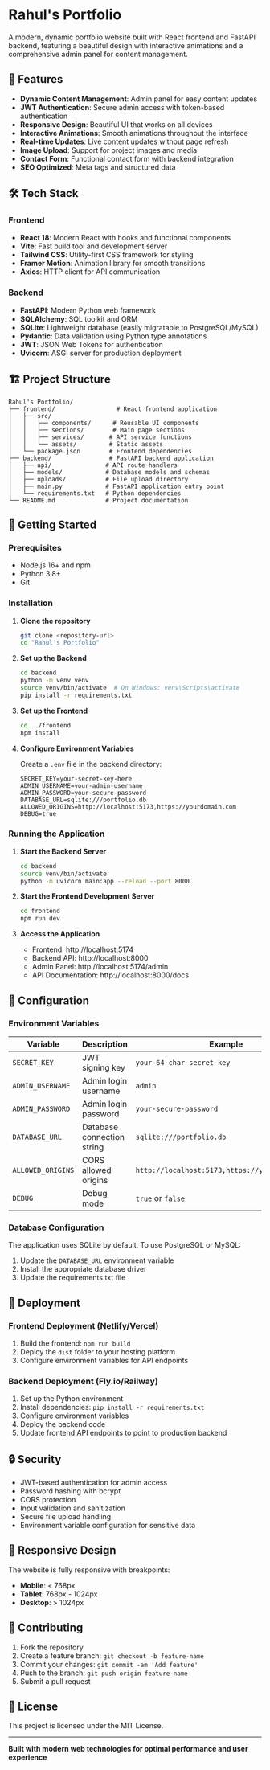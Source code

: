 # Rahul's Portfolio

A modern, dynamic portfolio website built with React frontend and FastAPI backend, featuring a beautiful design with interactive animations and a comprehensive admin panel for content management.

## 🚀 Features

- **Dynamic Content Management**: Admin panel for easy content updates
- **JWT Authentication**: Secure admin access with token-based authentication
- **Responsive Design**: Beautiful UI that works on all devices
- **Interactive Animations**: Smooth animations throughout the interface
- **Real-time Updates**: Live content updates without page refresh
- **Image Upload**: Support for project images and media
- **Contact Form**: Functional contact form with backend integration
- **SEO Optimized**: Meta tags and structured data

## 🛠️ Tech Stack

### Frontend
- **React 18**: Modern React with hooks and functional components
- **Vite**: Fast build tool and development server
- **Tailwind CSS**: Utility-first CSS framework for styling
- **Framer Motion**: Animation library for smooth transitions
- **Axios**: HTTP client for API communication

### Backend
- **FastAPI**: Modern Python web framework
- **SQLAlchemy**: SQL toolkit and ORM
- **SQLite**: Lightweight database (easily migratable to PostgreSQL/MySQL)
- **Pydantic**: Data validation using Python type annotations
- **JWT**: JSON Web Tokens for authentication
- **Uvicorn**: ASGI server for production deployment

## 🏗️ Project Structure

```
Rahul's Portfolio/
├── frontend/                 # React frontend application
│   ├── src/
│   │   ├── components/      # Reusable UI components
│   │   ├── sections/        # Main page sections
│   │   ├── services/       # API service functions
│   │   └── assets/         # Static assets
│   └── package.json        # Frontend dependencies
├── backend/                # FastAPI backend application
│   ├── api/               # API route handlers
│   ├── models/            # Database models and schemas
│   ├── uploads/           # File upload directory
│   ├── main.py            # FastAPI application entry point
│   └── requirements.txt   # Python dependencies
└── README.md              # Project documentation
```

## 🚀 Getting Started

### Prerequisites
- Node.js 16+ and npm
- Python 3.8+
- Git

### Installation

1. **Clone the repository**
   ```bash
   git clone <repository-url>
   cd "Rahul's Portfolio"
   ```

2. **Set up the Backend**
   ```bash
   cd backend
   python -m venv venv
   source venv/bin/activate  # On Windows: venv\Scripts\activate
   pip install -r requirements.txt
   ```

3. **Set up the Frontend**
   ```bash
   cd ../frontend
   npm install
   ```

4. **Configure Environment Variables**
   
   Create a `.env` file in the backend directory:
   ```env
   SECRET_KEY=your-secret-key-here
   ADMIN_USERNAME=your-admin-username
   ADMIN_PASSWORD=your-secure-password
   DATABASE_URL=sqlite:///portfolio.db
   ALLOWED_ORIGINS=http://localhost:5173,https://yourdomain.com
   DEBUG=true
   ```

### Running the Application

1. **Start the Backend Server**
   ```bash
   cd backend
   source venv/bin/activate
   python -m uvicorn main:app --reload --port 8000
   ```

2. **Start the Frontend Development Server**
   ```bash
   cd frontend
   npm run dev
   ```

3. **Access the Application**
   - Frontend: http://localhost:5174
   - Backend API: http://localhost:8000
   - Admin Panel: http://localhost:5174/admin
   - API Documentation: http://localhost:8000/docs

## 🔧 Configuration

### Environment Variables

| Variable | Description | Example |
|----------|-------------|---------|
| `SECRET_KEY` | JWT signing key | `your-64-char-secret-key` |
| `ADMIN_USERNAME` | Admin login username | `admin` |
| `ADMIN_PASSWORD` | Admin login password | `your-secure-password` |
| `DATABASE_URL` | Database connection string | `sqlite:///portfolio.db` |
| `ALLOWED_ORIGINS` | CORS allowed origins | `http://localhost:5173,https://yourdomain.com` |
| `DEBUG` | Debug mode | `true` or `false` |

### Database Configuration
The application uses SQLite by default. To use PostgreSQL or MySQL:
1. Update the `DATABASE_URL` environment variable
2. Install the appropriate database driver
3. Update the requirements.txt file

## 🚀 Deployment

### Frontend Deployment (Netlify/Vercel)
1. Build the frontend: `npm run build`
2. Deploy the `dist` folder to your hosting platform
3. Configure environment variables for API endpoints

### Backend Deployment (Fly.io/Railway)
1. Set up the Python environment
2. Install dependencies: `pip install -r requirements.txt`
3. Configure environment variables
4. Deploy the backend code
5. Update frontend API endpoints to point to production backend

## 🔒 Security

- JWT-based authentication for admin access
- Password hashing with bcrypt
- CORS protection
- Input validation and sanitization
- Secure file upload handling
- Environment variable configuration for sensitive data

## 📱 Responsive Design

The website is fully responsive with breakpoints:
- **Mobile**: < 768px
- **Tablet**: 768px - 1024px
- **Desktop**: > 1024px

## 🤝 Contributing

1. Fork the repository
2. Create a feature branch: `git checkout -b feature-name`
3. Commit your changes: `git commit -am 'Add feature'`
4. Push to the branch: `git push origin feature-name`
5. Submit a pull request

## 📄 License

This project is licensed under the MIT License.

---

**Built with modern web technologies for optimal performance and user experience** 
